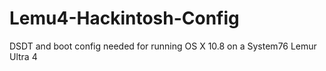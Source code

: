 Lemu4-Hackintosh-Config
=======================

DSDT and boot config needed for running OS X 10.8 on a System76 Lemur Ultra 4